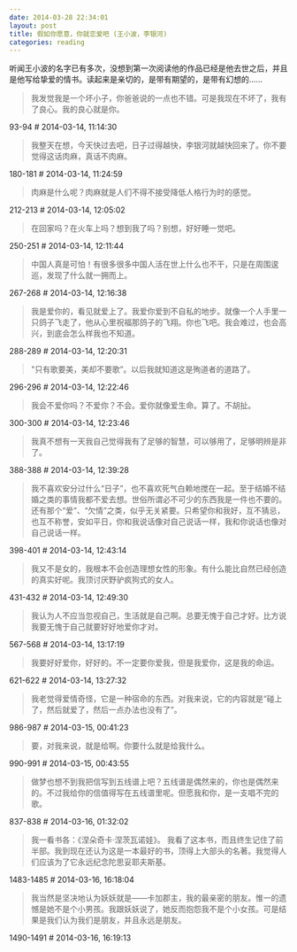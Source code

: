 ```yaml
---
date: 2014-03-28 22:34:01
layout: post
title: 假如你愿意，你就恋爱吧 (王小波，李银河)
categories: reading
---
```


听闻王小波的名字已有多次，没想到第一次阅读他的作品已经是他去世之后，并且是他写给挚爱的情书。读起来是亲切的，是带有期望的，是带有幻想的......


> 我发觉我是一个坏小子，你爸爸说的一点也不错。可是我现在不坏了，我有了良心。我的良心就是你。

<p class="text-right">93-94 # 2014-03-14, 11:14:30</p>

> 我整天在想，今天快过去吧，日子过得越快，李银河就越快回来了。你不要觉得这话肉麻，真话不肉麻。

<p class="text-right">180-181 # 2014-03-14, 11:24:59</p>

> 肉麻是什么呢？肉麻就是人们不得不接受降低人格行为时的感觉。

<p class="text-right">212-213 # 2014-03-14, 12:05:02</p>

> 在回家吗？在火车上吗？想到我了吗？别想，好好睡一觉吧。

<p class="text-right">250-251 # 2014-03-14, 12:11:44</p>

> 中国人真是可怕！有很多很多中国人活在世上什么也不干，只是在周围逡巡，发现了什么就一拥而上。

<p class="text-right">267-268 # 2014-03-14, 12:16:38</p>

> 我是爱你的，看见就爱上了。我爱你爱到不自私的地步。就像一个人手里一只鸽子飞走了，他从心里祝福那鸽子的飞翔。你也飞吧。我会难过，也会高兴，到底会怎么样我也不知道。

<p class="text-right">288-289 # 2014-03-14, 12:20:31</p>

> "只有歌要美，美却不要歌”。以后我就知道这是殉道者的道路了。

<p class="text-right">296-296 # 2014-03-14, 12:22:46</p>

> 我会不爱你吗？不爱你？不会。爱你就像爱生命。算了。不胡扯。

<p class="text-right">300-300 # 2014-03-14, 12:23:46</p>

> 我真不想有一天我自己觉得我有了足够的智慧，可以够用了，足够明辨是非了。

<p class="text-right">388-388 # 2014-03-14, 12:39:28</p>

> 我不喜欢安分过什么“日子”，也不喜欢死气白赖地搅在一起。至于结婚不结婚之类的事情我都不爱去想。世俗所谓必不可少的东西我是一件也不要的。还有那个“爱”、“欠情”之类，似乎无关紧要。只希望你和我好，互不猜忌，也互不称誉，安如平日，你和我说话像对自己说话一样，我和你说话也像对自己说话一样。

<p class="text-right">398-401 # 2014-03-14, 12:43:14</p>

> 我又不是女的，我根本不会创造理想女性的形象。有什么能比自然已经创造的真实好呢。我顶讨厌野驴疯狗式的女人。

<p class="text-right">431-432 # 2014-03-14, 12:49:30</p>

> 我认为人不应当忽视自己，生活就是自己啊。总要无愧于自己才好。比方说我要无愧于自己就要好好地爱你才对。

<p class="text-right">567-568 # 2014-03-14, 13:17:19</p>

> 我要好好爱你，好好的。不一定要你爱我，但是我爱你，这是我的命运。

<p class="text-right">621-622 # 2014-03-14, 13:27:32</p>

> 我老觉得爱情奇怪，它是一种宿命的东西。对我来说，它的内容就是“碰上了，然后就爱了，然后一点办法也没有了”。

<p class="text-right">986-987 # 2014-03-15, 00:41:23</p>

> 要，对我来说，就是给啊。你要什么就是给我什么。

<p class="text-right">990-991 # 2014-03-15, 00:43:55</p>

> 做梦也想不到我把信写到五线谱上吧？五线谱是偶然来的，你也是偶然来的。不过我给你的信值得写在五线谱里呢。但愿我和你，是一支唱不完的歌。

<p class="text-right">837-838 # 2014-03-16, 01:32:02</p>

> 我一看书各：《涅朵奇卡·涅茨瓦诺娃》。 我看了这本书，而且终生记住了前半部。我到现在还认为这是一本最好的书，顶得上大部头的名著。我觉得人们应该为了它永远纪念陀思妥耶夫斯基。

<p class="text-right">1483-1485 # 2014-03-16, 16:18:04</p>

> 我当然是坚决地认为妖妖就是——卡加郡主，我的最亲密的朋友。惟一的遗憾是她不是个小男孩。我跟妖妖说了，她反而抱怨我不是个小女孩。可是结果是我们认为我们是朋友，并且永远是朋友。

<p class="text-right">1490-1491 # 2014-03-16, 16:19:13</p>